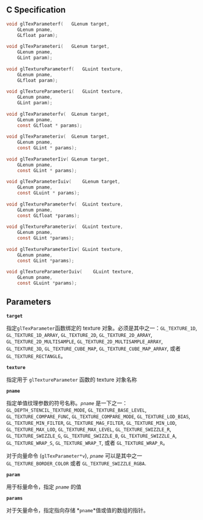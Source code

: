 ## C Specification

```c
void glTexParameterf(	GLenum target,
 	GLenum pname,
 	GLfloat param);
 
void glTexParameteri(	GLenum target,
 	GLenum pname,
 	GLint param);
 
void glTextureParameterf(	GLuint texture,
 	GLenum pname,
 	GLfloat param);
 
void glTextureParameteri(	GLuint texture,
 	GLenum pname,
 	GLint param);
 
void glTexParameterfv(	GLenum target,
 	GLenum pname,
 	const GLfloat * params);
 
void glTexParameteriv(	GLenum target,
 	GLenum pname,
 	const GLint * params);
 
void glTexParameterIiv(	GLenum target,
 	GLenum pname,
 	const GLint * params);
 
void glTexParameterIuiv(	GLenum target,
 	GLenum pname,
 	const GLuint * params);
 
void glTextureParameterfv(	GLuint texture,
 	GLenum pname,
 	const GLfloat *params);
 
void glTextureParameteriv(	GLuint texture,
 	GLenum pname,
 	const GLint *params);
 
void glTextureParameterIiv(	GLuint texture,
 	GLenum pname,
 	const GLint *params);
 
void glTextureParameterIuiv(	GLuint texture,
 	GLenum pname,
 	const GLuint *params);
```

## Parameters

**`target`**

指定`glTexParameter`函数绑定的 texture 对象。必须是其中之一：`GL_TEXTURE_1D`, `GL_TEXTURE_1D_ARRAY`, `GL_TEXTURE_2D`, `GL_TEXTURE_2D_ARRAY`, `GL_TEXTURE_2D_MULTISAMPLE`, `GL_TEXTURE_2D_MULTISAMPLE_ARRAY`, `GL_TEXTURE_3D`, `GL_TEXTURE_CUBE_MAP`, `GL_TEXTURE_CUBE_MAP_ARRAY`, 或者 `GL_TEXTURE_RECTANGLE`。

**`texture`**

指定用于 `glTextureParameter` 函数的 texture 对象名称

**`pname`**

指定单值纹理参数的符号名称。*`pname`* 是一下之一：`GL_DEPTH_STENCIL_TEXTURE_MODE`, `GL_TEXTURE_BASE_LEVEL`, `GL_TEXTURE_COMPARE_FUNC`, `GL_TEXTURE_COMPARE_MODE`, `GL_TEXTURE_LOD_BIAS`, `GL_TEXTURE_MIN_FILTER`, `GL_TEXTURE_MAG_FILTER`, `GL_TEXTURE_MIN_LOD`, `GL_TEXTURE_MAX_LOD`, `GL_TEXTURE_MAX_LEVEL`, `GL_TEXTURE_SWIZZLE_R`, `GL_TEXTURE_SWIZZLE_G`, `GL_TEXTURE_SWIZZLE_B`, `GL_TEXTURE_SWIZZLE_A`, `GL_TEXTURE_WRAP_S`, `GL_TEXTURE_WRAP_T`, 或者 `GL_TEXTURE_WRAP_R`。

对于向量命令 (`glTexParameter*v`), *`pname`* 可以是其中之一 `GL_TEXTURE_BORDER_COLOR` 或者 `GL_TEXTURE_SWIZZLE_RGBA`.

**`param`**

用于标量命令，指定  *`pname`* 的值

**`params`**

对于矢量命令，指定指向存储  *`pname`*值或值的数组的指针。

